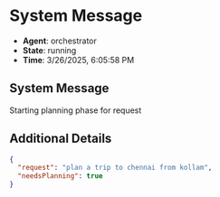 # System Message

- **Agent**: orchestrator
- **State**: running
- **Time**: 3/26/2025, 6:05:58 PM

## System Message

Starting planning phase for request

## Additional Details

```json
{
  "request": "plan a trip to chennai from kollam",
  "needsPlanning": true
}
```

